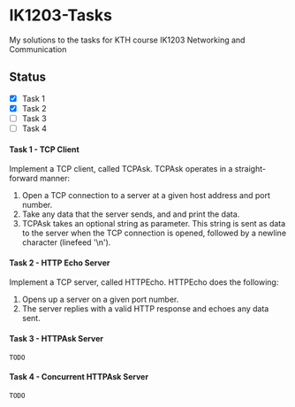 # IK1203-Tasks

My solutions to the tasks for KTH course IK1203 Networking and Communication

## Status

- [x] Task 1
- [x] Task 2
- [ ] Task 3
- [ ] Task 4

#### Task 1 - TCP Client

Implement a TCP client, called TCPAsk. TCPAsk operates in a straight-forward manner:

1.  Open a TCP connection to a server at a given host address and port number.
2.  Take any data that the server sends, and and print the data.
3.  TCPAsk takes an optional string as parameter. This string is sent as data to the server when the TCP connection is opened, followed by a newline character (linefeed '\n').

#### Task 2 - HTTP Echo Server

Implement a TCP server, called HTTPEcho. HTTPEcho does the following:

1.  Opens up a server on a given port number.
2.  The server replies with a valid HTTP response and echoes any data sent.

#### Task 3 - HTTPAsk Server

`TODO`

#### Task 4 - Concurrent HTTPAsk Server

`TODO`
